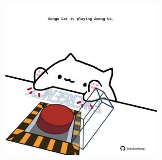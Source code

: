 <!-- built at 01/12/2021, 17:13:32 UTC -->
<p align="center">
  <img width="500" height="500" src="./ReadmeImage.svg">
</p>
